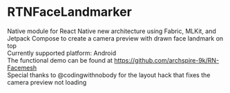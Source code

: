 # RTNFaceLandmarker
Native module for React Native new architecture using Fabric, MLKit, and Jetpack Compose to create a camera preview with drawn face landmark on top\
Currently supported platform: Android\
The functional demo can be found at https://github.com/archspire-9k/RN-Facemesh \
Special thanks to @codingwithnobody for the layout hack that fixes the camera preview not loading

